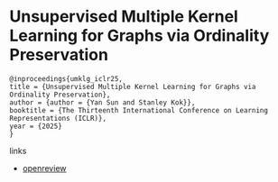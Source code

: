 # Unsupervised Multiple Kernel Learning for Graphs via Ordinality Preservation

```
@inproceedings{umklg_iclr25,
title = {Unsupervised Multiple Kernel Learning for Graphs via Ordinality Preservation},
author = {author = {Yan Sun and Stanley Kok}},
booktitle = {The Thirteenth International Conference on Learning Representations (ICLR)},
year = {2025}
}
```

links
- [openreview](https://openreview.net/forum?id=6nb2J90XJD)
